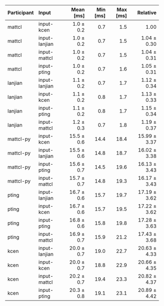 | Participant | Input | Mean [ms] | Min [ms] | Max [ms] | Relative |
|:---|:---|---:|---:|---:|---:|
| mattcl | input-kcen | 1.0 ± 0.2 | 0.7 | 1.5 | 1.00 |
| mattcl | input-lanjian | 1.0 ± 0.2 | 0.7 | 1.5 | 1.04 ± 0.30 |
| mattcl | input-mattcl | 1.0 ± 0.2 | 0.7 | 1.5 | 1.04 ± 0.31 |
| mattcl | input-pting | 1.0 ± 0.2 | 0.7 | 1.6 | 1.05 ± 0.31 |
| lanjian | input-lanjian | 1.1 ± 0.2 | 0.7 | 1.7 | 1.12 ± 0.34 |
| lanjian | input-kcen | 1.1 ± 0.2 | 0.8 | 1.7 | 1.13 ± 0.33 |
| lanjian | input-pting | 1.1 ± 0.2 | 0.8 | 1.7 | 1.15 ± 0.34 |
| lanjian | input-mattcl | 1.2 ± 0.3 | 0.7 | 1.8 | 1.19 ± 0.37 |
| mattcl-py | input-kcen | 15.5 ± 0.6 | 14.4 | 18.4 | 15.99 ± 3.37 |
| mattcl-py | input-lanjian | 15.5 ± 0.6 | 14.8 | 18.7 | 16.02 ± 3.38 |
| mattcl-py | input-pting | 15.6 ± 0.7 | 14.5 | 19.6 | 16.13 ± 3.43 |
| mattcl-py | input-mattcl | 15.7 ± 0.7 | 14.8 | 19.3 | 16.17 ± 3.43 |
| pting | input-lanjian | 16.7 ± 0.6 | 15.7 | 19.7 | 17.19 ± 3.62 |
| pting | input-kcen | 16.7 ± 0.6 | 15.7 | 19.5 | 17.22 ± 3.62 |
| pting | input-pting | 16.8 ± 0.6 | 15.8 | 19.8 | 17.28 ± 3.63 |
| pting | input-mattcl | 16.9 ± 0.7 | 15.9 | 21.2 | 17.43 ± 3.68 |
| kcen | input-lanjian | 20.0 ± 0.7 | 19.0 | 22.7 | 20.63 ± 4.33 |
| kcen | input-kcen | 20.0 ± 0.7 | 18.8 | 22.9 | 20.66 ± 4.35 |
| kcen | input-mattcl | 20.2 ± 0.7 | 19.4 | 23.3 | 20.82 ± 4.37 |
| kcen | input-pting | 20.3 ± 0.8 | 19.1 | 23.1 | 20.89 ± 4.42 |
